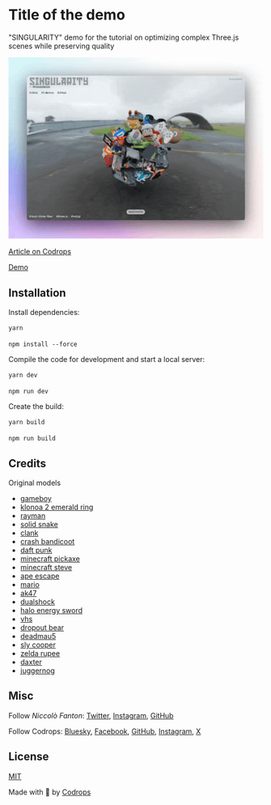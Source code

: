 # Title of the demo

"SINGULARITY" demo for the tutorial on optimizing complex Three.js scenes while preserving quality

![Image Title](./showcase.gif)

[Article on Codrops](https://tympanus.net/codrops/?p=)

[Demo](https://tympanus.net/Development/.../)

## Installation

Install dependencies:

```
yarn

npm install --force
```

Compile the code for development and start a local server:

```
yarn dev

npm run dev
```

Create the build:

```
yarn build

npm run build 
```

## Credits

Original models
- [gameboy](https://sketchfab.com/3d-models/gameboy-pokemon-1hourchallenge-0f2b0ce9c5c44499b2f00c128b3e36b9)
- [klonoa 2 emerald ring](https://sketchfab.com/3d-models/emerald-ring-63d3092cda234758bfb33933065bc738)
- [rayman](https://sketchfab.com/3d-models/rayman-7514fb46a34a4d3d8d41f7c7af23e084)
- [solid snake](https://sketchfab.com/3d-models/pc-pccomputer-metal-gear-solid-solid-snake-017969e81a3642f7981a8a6f6af83a2e)
- [clank ](https://sketchfab.com/3d-models/clank-runcycle-01-ce5b53285abb41b9b703d7d557f2d474)
- [crash bandicoot](https://sketchfab.com/3d-models/crash-bandicoot-1b03d855ede0483f8fa98ce0fdf7f62b)
- [daft punk](https://sketchfab.com/3d-models/daft-punk-guy-manuel-no-estilo-de-ps1-7791f93ccba145c5a7a638d630b6af5f)
- [minecraft pickaxe](https://sketchfab.com/3d-models/minecraft-diamond-pickaxe-b1bc7d6a3db246d5b47449ae2b2706fd)
- [minecraft steve](https://sketchfab.com/3d-models/minecraft-player-dd0d794c2a9b45868effdfec8a3ef471)
- [ape escape](https://sketchfab.com/3d-models/pipo-monkey-ape-escape-23ae06bb5cf84e13ae973721fa5f5625)
- [mario](https://sketchfab.com/3d-models/ds-dsi-super-mario-64-ds-mario-e7ddf799cca44c93809f55c0f3a77200)
- [ak47](https://sketchfab.com/3d-models/ps1-style-ak-47-c05cea3e51484331bfb4c75348d659ef)
- [dualshock](https://sketchfab.com/3d-models/dualshock-ps1-f7c2b63cb5dd430bab71ec7ff4c8620e)
- [halo energy sword](https://sketchfab.com/3d-models/halos-energy-sword-04bef67bf7cb46e7b81f4b7acbadf180)
- [vhs](https://sketchfab.com/3d-models/vhs-tapes-71e8e73bc3eb4014934faafb3658403a)
- [dropout bear](https://sketchfab.com/3d-models/dropout-bear-80f178fb241541c6933d93b6aefc1087)
- [deadmau5](https://sketchfab.com/3d-models/silver-deadmau5-helmet-370f0b9f59054bc8b89f8c95bf2b6d94)
- [sly cooper](https://sketchfab.com/3d-models/sly-cooper-cane-e01de6112eae471f84c7c8625cbf5ba2)
- [zelda rupee](https://sketchfab.com/3d-models/rubis-zelda-0efd5cbc4c3d48c6b6ab8d0a19c061ee)
- [daxter](https://sketchfab.com/3d-models/daxter-f6d35de8cbfb4fd2ae58fe59be1fb7f4)
- [juggernog](https://sketchfab.com/3d-models/juggernog-perk-machiene-1000b8e63bcd4da5a54f3ccbaea1930a)

## Misc

Follow *Niccolò Fanton*: [Twitter](https://x.com/niccolofanton), [Instagram](https://www.instagram.com/niccolofanton), [GitHub](https://github.com/niccolofanton) 

Follow Codrops: [Bluesky](https://bsky.app/profile/codrops.bsky.social), [Facebook](http://www.facebook.com/codrops), [GitHub](https://github.com/codrops), [Instagram](https://www.instagram.com/codropsss/), [X](http://www.x.com/codrops)

## License
[MIT](LICENSE)

Made with :blue_heart:  by [Codrops](http://www.codrops.com)





